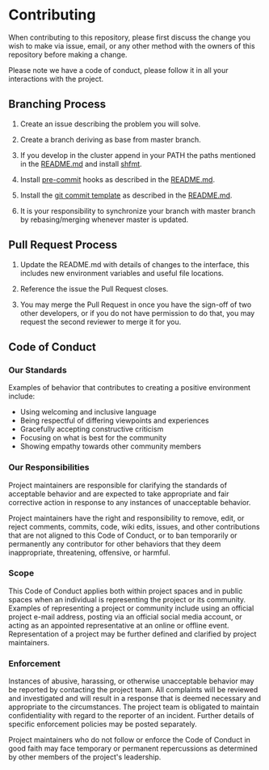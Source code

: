 # Contributing

When contributing to this repository, please first discuss the change you wish to make via issue,
email, or any other method with the owners of this repository before making a change.

Please note we have a code of conduct, please follow it in all your interactions with the project.

## Branching Process

1. Create an issue describing the problem you will solve.

2. Create a branch deriving as base from master branch.

3. If you develop in the cluster append in your PATH the paths mentioned in the [README.md](https://github.com/CARV-ICS-FORTH/parallax/blob/master/docs/Development.md#development-in-cluster) and install [shfmt](https://github.com/CARV-ICS-FORTH/parallax/blob/master/docs/Development.md#install-shfmt).

4. Install [pre-commit](https://pre-commit.com/) hooks as described in the [README.md](https://github.com/CARV-ICS-FORTH/parallax/blob/master/docs/Development.md#pre-commit-hooks-using-pre-commit).

5. Install the [git commit template](https://github.com/CARV-ICS-FORTH/parallax/blob/master/.git-commit-template) as described in the [README.md](https://github.com/CARV-ICS-FORTH/parallax/blob/master/docs/Development.md#commit-message-template).

6. It is your responsibility to synchronize your branch with master branch by rebasing/merging whenever master is updated.

## Pull Request Process

1. Update the README.md with details of changes to the interface, this includes new environment
   variables and useful file locations.

2. Reference the issue the Pull Request closes.

3. You may merge the Pull Request in once you have the sign-off of two other developers, or if you
   do not have permission to do that, you may request the second reviewer to merge it for you.


## Code of Conduct

### Our Standards

Examples of behavior that contributes to creating a positive environment
include:

* Using welcoming and inclusive language
* Being respectful of differing viewpoints and experiences
* Gracefully accepting constructive criticism
* Focusing on what is best for the community
* Showing empathy towards other community members

### Our Responsibilities

Project maintainers are responsible for clarifying the standards of acceptable
behavior and are expected to take appropriate and fair corrective action in
response to any instances of unacceptable behavior.

Project maintainers have the right and responsibility to remove, edit, or
reject comments, commits, code, wiki edits, issues, and other contributions
that are not aligned to this Code of Conduct, or to ban temporarily or
permanently any contributor for other behaviors that they deem inappropriate,
threatening, offensive, or harmful.

### Scope

This Code of Conduct applies both within project spaces and in public spaces
when an individual is representing the project or its community. Examples of
representing a project or community include using an official project e-mail
address, posting via an official social media account, or acting as an appointed
representative at an online or offline event. Representation of a project may be
further defined and clarified by project maintainers.

### Enforcement

Instances of abusive, harassing, or otherwise unacceptable behavior
may be reported by contacting the project team. All complaints will be
reviewed and investigated and will result in a response that is deemed
necessary and appropriate to the circumstances. The project team is
obligated to maintain confidentiality with regard to the reporter of
an incident. Further details of specific enforcement policies may be
posted separately.

Project maintainers who do not follow or enforce the Code of Conduct
in good faith may face temporary or permanent repercussions as
determined by other members of the project's leadership.
